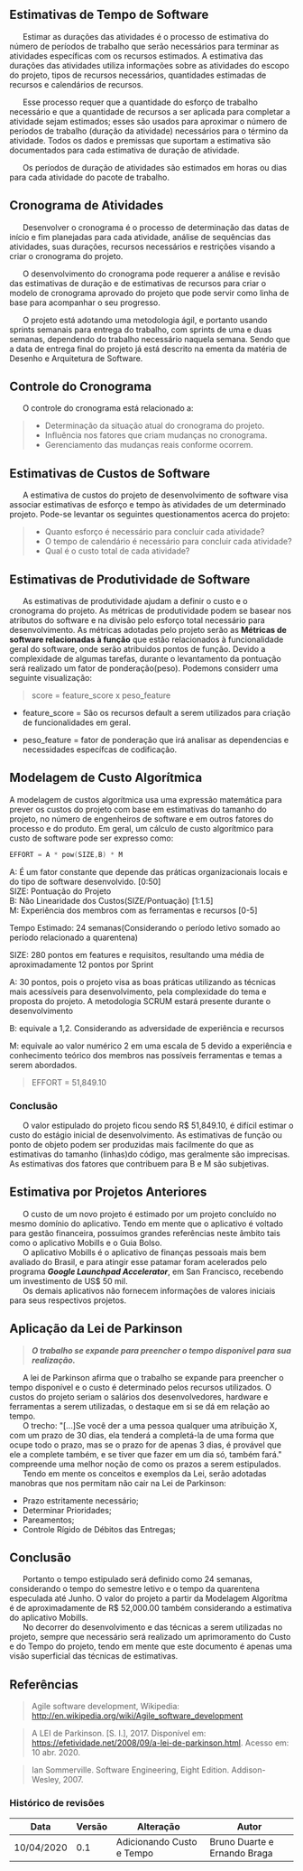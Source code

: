 ## Estimativas de Tempo de Software
&nbsp;&nbsp;&nbsp;&nbsp;&nbsp;&nbsp;Estimar as durações das atividades é o processo de estimativa do número de períodos
de trabalho que serão necessários para terminar as atividades específicas com os recursos estimados. A estimativa das durações das atividades utiliza informações sobre as atividades do escopo do projeto, tipos de recursos necessários, quantidades estimadas de recursos e calendários de recursos.

&nbsp;&nbsp;&nbsp;&nbsp;&nbsp;&nbsp;Esse processo requer que a quantidade do esforço de trabalho necessário e que a quantidade de recursos a ser aplicada para completar a atividade sejam estimados; esses são usados para aproximar o número de períodos de trabalho (duração da atividade) necessários para o término da atividade. Todos os dados e premissas que suportam a estimativa são documentados para cada estimativa de duração de atividade.

&nbsp;&nbsp;&nbsp;&nbsp;&nbsp;&nbsp;Os períodos de duração de atividades são estimados em horas ou dias para cada
atividade do pacote de trabalho.

## Cronograma de Atividades

&nbsp;&nbsp;&nbsp;&nbsp;&nbsp;&nbsp;Desenvolver o cronograma é o processo de determinação das datas de início e fim planejadas para cada atividade, análise de sequências das atividades, suas durações, recursos necessários e restrições visando a criar o cronograma do projeto.

&nbsp;&nbsp;&nbsp;&nbsp;&nbsp;&nbsp;O desenvolvimento do cronograma pode requerer a análise e revisão das estimativas de duração e de estimativas de recursos para criar o modelo de cronograma aprovado do projeto que pode servir como linha de base para acompanhar o seu progresso.

&nbsp;&nbsp;&nbsp;&nbsp;&nbsp;&nbsp;O projeto está adotando uma metodologia ágil, e portanto usando sprints semanais para entrega do trabalho, com sprints de uma e duas semanas, dependendo do trabalho necessário naquela semana. Sendo que a data de entrega final do projeto já está descrito na ementa da matéria de Desenho e Arquitetura de Software.

## Controle do Cronograma

&nbsp;&nbsp;&nbsp;&nbsp;&nbsp;&nbsp;O controle do cronograma está relacionado a:

> * Determinação da situação atual do cronograma do projeto.
> * Influência nos fatores que criam mudanças no cronograma.
> * Gerenciamento das mudanças reais conforme ocorrem.

## Estimativas de Custos de Software

&nbsp;&nbsp;&nbsp;&nbsp;&nbsp;&nbsp;A estimativa de custos do projeto de desenvolvimento de software visa associar estimativas de esforço e tempo às atividades de um determinado projeto. Pode-se levantar os seguintes questionamentos acerca do projeto:


> * Quanto esforço é necessário para concluir cada atividade?
> * O tempo de calendário é necessário para concluir cada atividade?
> * Qual é o custo total de cada atividade?

## Estimativas de Produtividade de Software
&nbsp;&nbsp;&nbsp;&nbsp;&nbsp;&nbsp;As estimativas de produtividade ajudam a definir o custo e o cronograma do projeto. As métricas de produtividade podem se basear nos atributos do software e na divisão pelo esforço total necessário para desenvolvimento. As métricas adotadas pelo projeto serão as **Métricas de software relacionadas à função** que estão relacionados à funcionalidade geral do software, onde serão atribuidos pontos de função. Devido a complexidade de algumas tarefas, durante o levantamento da pontuação será realizado um fator de ponderação(peso). Podemons considerr uma seguinte visualização:

> score = feature_score x peso_feature

* feature_score = São os recursos default a serem utilizados para criação de funcionalidades em geral.

* peso_feature = fator de ponderação que irá analisar as dependencias e necessidades específcas de codificação.

## Modelagem de Custo Algorítmica

A modelagem de custos algorítmica usa uma expressão matemática para prever os custos do projeto com base em estimativas do tamanho do projeto, no número de engenheiros de software e em outros fatores do processo e do produto. Em geral, um cálculo de custo algorítmico para custo de software pode ser expresso como:

```C++
EFFORT = A * pow(SIZE,B) * M
```

A: É um fator constante que depende das práticas organizacionais locais e do tipo de software desenvolvido. [0:50]<br>
SIZE: Pontuação do Projeto<br>
B:  Não Linearidade dos Custos(SIZE/Pontuação) [1:1.5] <br>
M: Experiência dos membros com as ferramentas e recursos [0-5]<br>


Tempo Estimado: 24 semanas(Considerando o período letivo somado ao período relacionado a quarentena)<br>

SIZE: 280 pontos em features e requisitos, resultando uma média de aproximadamente 12 pontos por Sprint<br>

A: 30 pontos, pois o projeto visa as boas práticas utilizando as técnicas mais acessíveis para desenvolvimento, pela complexidade do tema e proposta do projeto. A metodologia SCRUM estará presente durante o desenvolvimento <br>

B: equivale a 1,2. Considerando as adversidade de experiência e recursos<br>

M: equivale ao valor numérico 2 em uma escala de 5 devido a experiência e conhecimento teórico dos membros nas possíveis ferramentas e temas a serem abordados.

> EFFORT = 51,849.10


### Conclusão
&nbsp;&nbsp;&nbsp;&nbsp;&nbsp;&nbsp;O valor estipulado do projeto ficou sendo R$ 51,849.10, é difícil estimar o custo do estágio inicial de desenvolvimento. As estimativas de função ou ponto de objeto podem ser produzidas mais facilmente do que as estimativas do tamanho (linhas)do código, mas geralmente são imprecisas. As estimativas dos fatores que contribuem para B e M são subjetivas.

## Estimativa por Projetos Anteriores
&nbsp;&nbsp;&nbsp;&nbsp;&nbsp;&nbsp;O custo de um novo projeto é estimado por um projeto concluído no mesmo domínio do aplicativo. Tendo em mente que o aplicativo é voltado para gestão financeira, possuímos grandes referências neste âmbito tais como o aplicativo Mobills e o Guia Bolso.<br>
&nbsp;&nbsp;&nbsp;&nbsp;&nbsp;&nbsp;O aplicativo Mobills é o aplicativo de finanças pessoais mais bem avaliado do Brasil, e para atingir esse patamar foram acelerados pelo programa ***Google Launchpad Accelerator***, em San Francisco, recebendo um investimento de US$ 50 mil.<br>
&nbsp;&nbsp;&nbsp;&nbsp;&nbsp;&nbsp;Os demais aplicativos não fornecem informações de valores iniciais para seus respectivos projetos.

## Aplicação da Lei de Parkinson



> ***O trabalho se expande para preencher o tempo disponível para sua realização.***

&nbsp;&nbsp;&nbsp;&nbsp;&nbsp;&nbsp;A lei de Parkinson afirma que o trabalho se expande para preencher o tempo disponível e o custo é determinado pelos recursos utilizados. O custos do projeto seriam o salários dos desenvolvedores, hardware e ferramentas a serem utilizadas, o destaque em si se dá em relação ao tempo.<br>
&nbsp;&nbsp;&nbsp;&nbsp;&nbsp;&nbsp;O trecho: "[...]Se você der a uma pessoa qualquer uma atribuição X, com um prazo de 30 dias, ela tenderá a completá-la de uma forma que ocupe todo o prazo, mas se o prazo for de apenas 3 dias, é provável que ele a complete também, e se tiver que fazer em um dia só, também fará." compreende uma melhor noção de como os prazos a serem estipulados. <br/>&nbsp;&nbsp;&nbsp;&nbsp;&nbsp;&nbsp;Tendo em mente os conceitos e exemplos da Lei, serão adotadas manobras que nos permitam não cair na Lei de Parkinson:<br/>
* Prazo estritamente necessário;
* Determinar Prioridades;
* Pareamentos;
* Controle Rígido de Débitos das Entregas;

## Conclusão
&nbsp;&nbsp;&nbsp;&nbsp;&nbsp;&nbsp;Portanto o tempo estipulado será definido como 24 semanas, considerando o tempo do semestre letivo e o tempo da quarentena especulada até Junho. O valor do projeto a partir da Modelagem Algorítma é de aproximadamente de R$ 52,000.00 também considerando a estimativa do aplicativo Mobills.
<br>
&nbsp;&nbsp;&nbsp;&nbsp;&nbsp;&nbsp;No decorrer do desenvolvimento e das técnicas a serem utilizadas no projeto, sempre que necessário será realizado um aprimoramento do Custo e do Tempo do projeto, tendo em mente que este documento é apenas uma visão superficial das técnicas de estimativas.


## Referências
>  Agile software development, Wikipedia: http://en.wikipedia.org/wiki/Agile_software_development



> A LEI de Parkinson. [S. l.], 2017. Disponível em: https://efetividade.net/2008/09/a-lei-de-parkinson.html. Acesso em: 10 abr. 2020.

> Ian Sommerville. Software Engineering, Eight Edition. Addison-Wesley, 2007.



### Histórico de revisões
|Data|Versão|Alteração|Autor|
|----|------|---------|-----|
|10/04/2020|0.1|Adicionando Custo e Tempo|Bruno Duarte e Ernando Braga|
